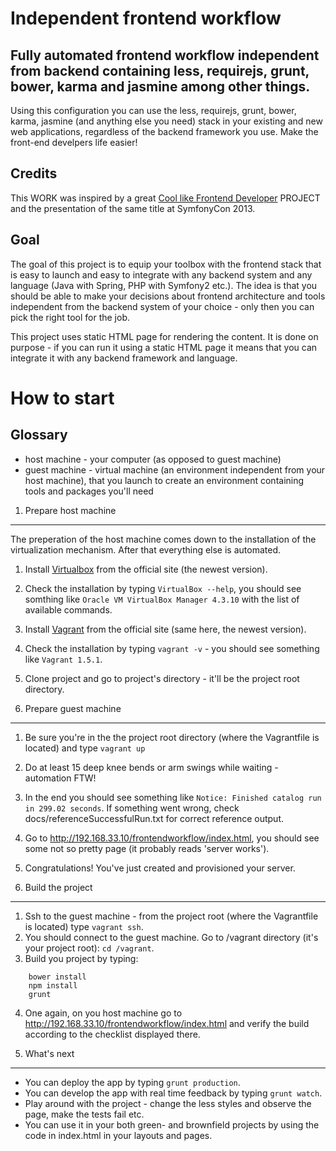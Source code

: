 Independent frontend workflow
================
Fully automated frontend workflow independent from backend containing less, requirejs, grunt, bower, karma and jasmine among other things.
--------

Using this configuration you can use the less, requirejs, grunt, bower, karma, jasmine (and anything else you need) stack in your existing and new web applications, regardless of the backend framework you use.
Make the front-end develpers life easier!

Credits
-------
This WORK was inspired by a great [Cool like Frontend Developer](https://github.com/knpuniversity/symfonycon-frontend) PROJECT
and the presentation of the same title at SymfonyCon 2013.

Goal
-------
The goal of this project is to equip your toolbox with the frontend stack that is easy to launch and easy to integrate with any backend system and any language
(Java with Spring, PHP with Symfony2 etc.). The idea is that you should be able to make your decisions about frontend architecture
and tools independent from the backend system of your choice - only then you can pick the right tool for the job.

This project uses static HTML page for rendering the content.
It is done on purpose - if you can run it using a static HTML page it means that you can integrate it with any backend framework and language.

How to start
===============

Glossary
--------
- host machine - your computer (as opposed to guest machine)
- guest machine - virtual machine (an environment independent from your host machine), that you launch to create an environment containing tools and packages you'll need


1. Prepare host machine
-------------
The preperation of the host machine comes down to the installation of the virtualization mechanism. After that everything else is automated.

1. Install [Virtualbox](https://www.virtualbox.org/wiki/Downloads) from the official site (the newest version).
2. Check the installation by typing `VirtualBox --help`, you should see somthing like `Oracle VM VirtualBox Manager 4.3.10` with the list of available commands.
3. Install [Vagrant](https://www.vagrantup.com/downloads) from the official site (same here, the newest version).
4. Check the installation by typing `vagrant -v` - you should see something like `Vagrant 1.5.1`.
5. Clone project and go to project's directory - it'll be the project root directory.


2. Prepare guest machine
-------------

1. Be sure you're in the the project root directory (where the Vagrantfile is located) and type `vagrant up`
2. Do at least 15 deep knee bends or arm swings while waiting - automation FTW!
3. In the end you should see something like `Notice: Finished catalog run in 299.02 seconds`. If something went wrong, check docs/referenceSuccessfulRun.txt for correct reference output.
4. Go to http://192.168.33.10/frontendworkflow/index.html, you should see some not so pretty page (it probably reads 'server works').
5. Congratulations! You've just created and provisioned your server.


3. Build the project
-------------

1. Ssh to the guest machine - from the project root (where the Vagrantfile is located) type `vagrant ssh`.
2. You should connect to the guest machine. Go to /vagrant directory (it's your project root): `cd /vagrant`.
3. Build you project by typing:
```
    bower install
    npm install
    grunt
```
4. One again, on you host machine go to http://192.168.33.10/frontendworkflow/index.html and verify the build according to the checklist displayed there.


4. What's next
-----------
- You can deploy the app by typing `grunt production`.
- You can develop the app with real time feedback by typing `grunt watch`.
- Play around with the project - change the less styles and observe the page, make the tests fail etc.
- You can use it in your both green- and brownfield projects by using the code in index.html in your layouts and pages.
